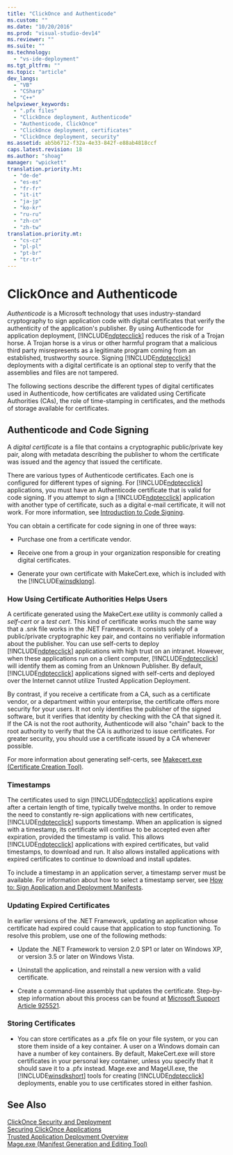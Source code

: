 ```yaml
---
title: "ClickOnce and Authenticode"
ms.custom: ""
ms.date: "10/20/2016"
ms.prod: "visual-studio-dev14"
ms.reviewer: ""
ms.suite: ""
ms.technology: 
  - "vs-ide-deployment"
ms.tgt_pltfrm: ""
ms.topic: "article"
dev_langs: 
  - "VB"
  - "CSharp"
  - "C++"
helpviewer_keywords: 
  - ".pfx files"
  - "ClickOnce deployment, Authenticode"
  - "Authenticode, ClickOnce"
  - "ClickOnce deployment, certificates"
  - "ClickOnce deployment, security"
ms.assetid: ab5b6712-f32a-4e33-842f-e88ab4818ccf
caps.latest.revision: 18
ms.author: "shoag"
manager: "wpickett"
translation.priority.ht: 
  - "de-de"
  - "es-es"
  - "fr-fr"
  - "it-it"
  - "ja-jp"
  - "ko-kr"
  - "ru-ru"
  - "zh-cn"
  - "zh-tw"
translation.priority.mt: 
  - "cs-cz"
  - "pl-pl"
  - "pt-br"
  - "tr-tr"
---
```

# ClickOnce and Authenticode
*Authenticode* is a Microsoft technology that uses industry-standard cryptography to sign application code with digital certificates that verify the authenticity of the application's publisher. By using Authenticode for application deployment, [!INCLUDE[ndptecclick](../deployment/includes/ndptecclick_md.md)] reduces the risk of a Trojan horse. A Trojan horse is a virus or other harmful program that a malicious third party misrepresents as a legitimate program coming from an established, trustworthy source. Signing [!INCLUDE[ndptecclick](../deployment/includes/ndptecclick_md.md)] deployments with a digital certificate is an optional step to verify that the assemblies and files are not tampered.  
  
 The following sections describe the different types of digital certificates used in Authenticode, how certificates are validated using Certificate Authorities (CAs), the role of time-stamping in certificates, and the methods of storage available for certificates.  
  
## Authenticode and Code Signing  
 A *digital certificate* is a file that contains a cryptographic public/private key pair, along with metadata describing the publisher to whom the certificate was issued and the agency that issued the certificate.  
  
 There are various types of Authenticode certificates. Each one is configured for different types of signing. For [!INCLUDE[ndptecclick](../deployment/includes/ndptecclick_md.md)] applications, you must have an Authenticode certificate that is valid for code signing. If you attempt to sign a [!INCLUDE[ndptecclick](../deployment/includes/ndptecclick_md.md)] application with another type of certificate, such as a digital e-mail certificate, it will not work. For more information, see [Introduction to Code Signing](http://go.microsoft.com/fwlink/?LinkId=179452).  
  
 You can obtain a certificate for code signing in one of three ways:  
  
-   Purchase one from a certificate vendor.  
  
-   Receive one from a group in your organization responsible for creating digital certificates.  
  
-   Generate your own certificate with MakeCert.exe, which is included with the [!INCLUDE[winsdklong](../deployment/includes/winsdklong_md.md)].  
  
### How Using Certificate Authorities Helps Users  
 A certificate generated using the MakeCert.exe utility is commonly called a *self-cert* or a *test cert*. This kind of certificate works much the same way that a .snk file works in the .NET Framework. It consists solely of a public/private cryptographic key pair, and contains no verifiable information about the publisher. You can use self-certs to deploy [!INCLUDE[ndptecclick](../deployment/includes/ndptecclick_md.md)] applications with high trust on an intranet. However, when these applications run on a client computer, [!INCLUDE[ndptecclick](../deployment/includes/ndptecclick_md.md)] will identify them as coming from an Unknown Publisher. By default, [!INCLUDE[ndptecclick](../deployment/includes/ndptecclick_md.md)] applications signed with self-certs and deployed over the Internet cannot utilize Trusted Application Deployment.  
  
 By contrast, if you receive a certificate from a CA, such as a certificate vendor, or a department within your enterprise, the certificate offers more security for your users. It not only identifies the publisher of the signed software, but it verifies that identity by checking with the CA that signed it. If the CA is not the root authority, Authenticode will also "chain" back to the root authority to verify that the CA is authorized to issue certificates. For greater security, you should use a certificate issued by a CA whenever possible.  
  
 For more information about generating self-certs, see [Makecert.exe (Certificate Creation Tool)](../Topic/Makecert.exe%20\(Certificate%20Creation%20Tool\).md).  
  
### Timestamps  
 The certificates used to sign [!INCLUDE[ndptecclick](../deployment/includes/ndptecclick_md.md)] applications expire after a certain length of time, typically twelve months. In order to remove the need to constantly re-sign applications with new certificates, [!INCLUDE[ndptecclick](../deployment/includes/ndptecclick_md.md)] supports timestamp. When an application is signed with a timestamp, its certificate will continue to be accepted even after expiration, provided the timestamp is valid. This allows [!INCLUDE[ndptecclick](../deployment/includes/ndptecclick_md.md)] applications with expired certificates, but valid timestamps, to download and run. It also allows installed applications with expired certificates to continue to download and install updates.  
  
 To include a timestamp in an application server, a timestamp server must be available. For information about how to select a timestamp server, see [How to: Sign Application and Deployment Manifests](../ide/how-to--sign-application-and-deployment-manifests.md).  
  
### Updating Expired Certificates  
 In earlier versions of the .NET Framework, updating an application whose certificate had expired could cause that application to stop functioning. To resolve this problem, use one of the following methods:  
  
-   Update the .NET Framework to version 2.0 SP1 or later on Windows XP, or version 3.5 or later on Windows Vista.  
  
-   Uninstall the application, and reinstall a new version with a valid certificate.  
  
-   Create a command-line assembly that updates the certificate. Step-by-step information about this process can be found at [Microsoft Support Article 925521](http://go.microsoft.com/fwlink/?LinkId=179454).  
  
### Storing Certificates  
  
-   You can store certificates as a .pfx file on your file system, or you can store them inside of a key container. A user on a Windows domain can have a number of key containers. By default, MakeCert.exe will store certificates in your personal key container, unless you specify that it should save it to a .pfx instead. Mage.exe and MageUI.exe, the [!INCLUDE[winsdkshort](../debug-interface-access/includes/winsdkshort_md.md)] tools for creating [!INCLUDE[ndptecclick](../deployment/includes/ndptecclick_md.md)] deployments, enable you to use certificates stored in either fashion.  
  
## See Also  
 [ClickOnce Security and Deployment](../deployment/clickonce-security-and-deployment.md)   
 [Securing ClickOnce Applications](../deployment/securing-clickonce-applications.md)   
 [Trusted Application Deployment Overview](../deployment/trusted-application-deployment-overview.md)   
 [Mage.exe (Manifest Generation and Editing Tool)](../Topic/Mage.exe%20\(Manifest%20Generation%20and%20Editing%20Tool\).md)